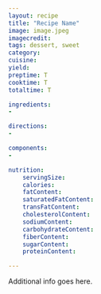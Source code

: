 ```yaml
---
layout: recipe
title: "Recipe Name"
image: image.jpeg
imagecredit:
tags: dessert, sweet
category:
cuisine:
yield:
preptime: T
cooktime: T
totaltime: T

ingredients:
-

directions:
-

components:
-

nutrition:
    servingSize:
    calories:
    fatContent:
    saturatedFatContent:
    transFatContent:
    cholesterolContent:
    sodiumContent:
    carbohydrateContent:
    fiberContent:
    sugarContent:
    proteinContent:

---
```


Additional info goes here.
